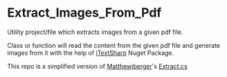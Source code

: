 # Extract_Images_From_Pdf
Utility project/file which extracts images from a given pdf file.

Class or function will read the content from the given pdf file and generate images from it with the help of [iTextSharp](https://www.nuget.org/packages/iTextSharp) Nuget Package.

This repo is a simplified version of [Matthewjberger](https://github.com/matthewjberger)'s [Extract.cs](https://gist.github.com/matthewjberger/f4f6fc5e56ec78057949bf8c76fbf977)
